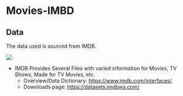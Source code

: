 # Movies-IMBD

## Data
The data used is sourced from IMDB.

![](https://www.themoviedb.org/assets/2/v4/logos/v2/blue_long_2-9665a76b1ae401a510ec1e0ca40ddcb3b0cfe45f1d51b77a308fea0845885648.svg)

- IMDB Provides Several Files with varied information for Movies, TV Shows, Made for TV Movies, etc.
    - Overview/Data Dictionary: https://www.imdb.com/interfaces/
    - Downloads page: https://datasets.imdbws.com/
